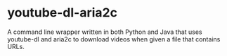 # youtube-dl-aria2c
A command line wrapper written in both Python and Java that uses youtube-dl and aria2c to download videos when given a file that contains URLs.
